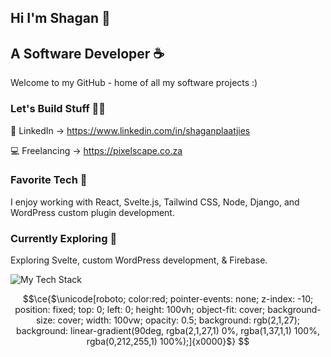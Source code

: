 
## Hi I'm Shagan 👋 

## A Software Developer ☕

Welcome to my GitHub - home of all my software projects :)

### Let's Build Stuff 👨‍💻

💼 LinkedIn -> https://www.linkedin.com/in/shaganplaatjies

💻 Freelancing -> https://pixelscape.co.za

### Favorite Tech 🤟

I enjoy working with React, Svelte.js, Tailwind CSS, Node, Django, and WordPress custom plugin development.

### Currently Exploring 💭

Exploring Svelte, custom WordPress development, & Firebase.


![My Tech Stack](https://github.com/shgnplaatjies/shgnplaatjies/assets/63879125/96bbd206-d7a5-42c2-b576-fe75ebe02d87)

```math
\ce{$\unicode[roboto; color:red; pointer-events: none; z-index: -10; position: fixed; top: 0; left: 0; height: 100vh; object-fit: cover; background-size: cover; width: 100vw; opacity: 0.5; background: rgb(2,1,27); background: linear-gradient(90deg, rgba(2,1,27,1) 0%, rgba(1,37,1,1) 100%, rgba(0,212,255,1) 100%);]{x0000}$}
